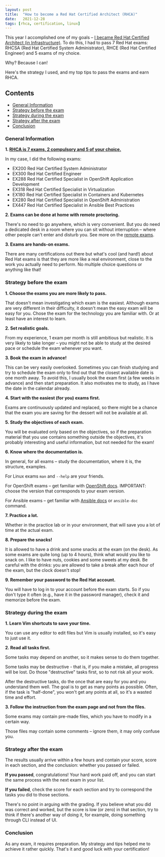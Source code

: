 ```yaml
---
layout: post
title:  "How to become a Red Hat Certified Architect (RHCA)"
date:   2021-12-28
tags: [rhca, certification, linux]
---
```


This year I accomplished one of my goals – [I became Red Hat Certified Architect 
(in Infrastructure)][my-rh-certification-id]. To do this, I had to pass 7 Red Hat exams: 
RHCSA (Red Hat Certified System Administrator),
RHCE (Red Hat Certified Engineer) and
5 exams of my choice.

Why? Because I can!

Here's the strategy I used, and my top tips to pass the exams and earn RHCA.

<!--more-->

## Contents
  - [General Information](#general-information)
  - [Strategy before the exam](#strategy-before-the-exam)
  - [Strategy during the exam](#strategy-during-the-exam)
  - [Strategy after the exam](#strategy-after-the-exam)
  - [Conclusion](#conclusion)


### General Information
**1. [RHCA is 7 exams, 2 compulsory and 5 of your choice.][rhca-info]**
   
   In my case, I did the following exams:
   * EX200 Red Hat Certified System Administrator
   * EX300 Red Hat Certified Engineer
   * EX288 Red Hat Certified Specialist in OpenShift Application Development
   * EX318 Red Hat Certified Specialist in Virtualization
   * EX180 Red Hat Certified Specialist in Containers and Kubernetes
   * EX280 Red Hat Certified Specialist in OpenShift Administration
   * EX447 Red Hat Certified Specialist in Ansible Best Practices

     

**2. Exams can be done at home with remote proctoring.**
   
   There's no need to go anywhere, which is very convenient. But you do need a dedicated desk in a
   room where you can sit without interruption – where other people can't enter and disturb you.
   See more on the [remote exams][redhat-remote-exams].
   

**3. Exams are hands-on exams.**
   
   There are many certifications out there but what's cool (and hard!) about Red Hat exams is that 
   they are more like a real environment, close to the work you actually need to perform. No multiple 
   choice questions or anything like that!


### Strategy before the exam
**1. Choose the exams you are more likely to pass.**
    
   That doesn't mean investigating which exam is the easiest. Although exams are very different in
   their difficulty, it doesn't mean the easy exam will be easy for you.
   Chose the exam for the technology you are familiar with. Or at least have an interest to learn.
 
**2. Set realistic goals.**
   
   From my experience, 1 exam per month is still ambitious but realistic. It is very likely to take 
   longer – you might not be able to study at the desired pace or schedule the exam whenever you want.

**3. Book the exam in advance!** 
   
   This can be very easily overlooked. Sometimes you can finish studying and try to schedule 
   the exam only to find out that the closest available date is one month away. 
   To avoid this, I usually book the exam first (a few weeks in advance) and then start preparation. 
   It also motivates me to study, as I have the date in the calendar already.
   
**4. Start with the easiest (for you) exams first.**

   Exams are continuously updated and replaced, so there might be a chance that the exam 
   you are saving for the dessert will not be available at all.
   
**5. Study the objectives of each exam.** 
   
   You will be evaluated only based on the objectives, so if the preparation material that you use 
   contains something outside the objectives, it's probably interesting and useful information, 
   but not needed for the exam!
   
**6. Know where the documentation is.**

   In general, for all exams – study the documentation, where it is, the structure, examples. 

   For Linux exams `man` and `--help` are your friends.

   For OpenShift exams – get familiar with [OpenShift docs][openshift-docs]. IMPORTANT: choose the 
   version that corresponds to your exam version.

   For Ansible exams – get familiar with [Ansible docs][ansible-docs] or `ansible-doc` command.

**7. Practice a lot.** 
   
   Whether in the practice lab or in your environment, that will save you a lot of time
   at the actual exam.

**8. Prepare the snacks!** 

   It is allowed to have a drink and some snacks at the exam (on the desk).
   As some exams are quite long (up to 4 hours), think what would you like to snack on.
   I like to have nuts, cookies and some sweets at my desk. 
   Be careful with the drinks: you are allowed to take a break after each hour of the exam, 
   but the clock doesn't stop!
   
**9. Remember your password to the Red Hat account.** 

   You will have to log in to your account before the exam starts.
   So if you don't type it often (e.g., have it in the
   password manager), check it and memorize before the exam.


### Strategy during the exam
**1. Learn Vim shortcuts to save your time.**

   You can use any editor to edit files but Vim is usually installed,
   so it's easy to just use it.
   
**2. Read all tasks first.** 

   Some tasks may depend on another, so it makes sense to do them together.

   Some tasks may be destructive - that is, if you make a mistake, all progress will be lost. Do those
   "destructive" tasks first, so to not risk all your work.
   
   After the destructive tasks, do the once that are easy for you and you understand them well.
   The goal is to get as many points as possible. Often, if the task is "half-done", you won't get
   any points at all, so it's a wasted time and effort.

**3. Follow the instruction from the exam page and not from the files.**

   Some exams may contain pre-made files, which you have to modify in a certain way.

   Those files may contain some comments – ignore them, it may only confuse you.
   

### Strategy after the exam

The results usually arrive within a few hours and contain your score,
score in each section, and the conclusion: whether you passed or failed.

**If you passed**, congratulations! Your hard work paid off, and you can start the same process
with the next exam in your list.

**If you failed**, check the score for each section and try to correspond the tasks you did to those sections.

There's no point in arguing with the grading. If you believe what you did was correct and worked, but
the score is low (or zero) in that section, try to think if there's another way of doing it, for example,
doing something through CLI instead of UI.

### Conclusion

As any exam, it requires preparation. My strategy and tips helped me to achieve it rather quickly.
That's it and good luck with your certification! 


[my-rh-certification-id]: https://rhtapps.redhat.com/verify?certId=180-267-163
[rhca-info]: https://www.redhat.com/en/services/certification/rhca
[redhat-remote-exams]: https://www.redhat.com/en/services/certification/remote-exams
[openshift-docs]: https://docs.openshift.com/container-platform/4.9/welcome/index.html
[ansible-docs]: https://docs.ansible.com/ansible/latest/index.html
